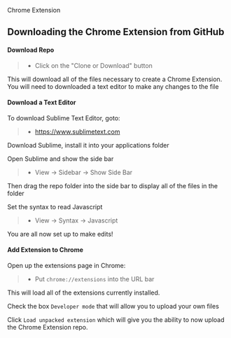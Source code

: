 Chrome Extension


Downloading the Chrome Extension from GitHub
-------------

#### Download Repo

>- Click on the "Clone or Download" button

This will download all of the files necessary to create a Chrome Extension. You will need to downloaded a text editor to make any changes to the file

#### Download a Text Editor

To download Sublime Text Editor, goto: 
>- https://www.sublimetext.com

Download Sublime, install it into your applications folder

Open Sublime and show the side bar
>- View -> Sidebar -> Show Side Bar

Then drag the repo folder into the side bar to display all of the files in the folder

Set the syntax to read Javascript
>- View -> Syntax -> Javascript

You are all now set up to make edits!

####  Add Extension to Chrome

Open up the extensions page in Chrome:
>- Put `chrome://extensions` into the URL bar

This will load all of the extensions currently installed. 

Check the box `Developer mode` that will allow you to upload your own files

Click `Load unpacked extension` which will give you the ability to now upload the Chrome Extension repo. 

